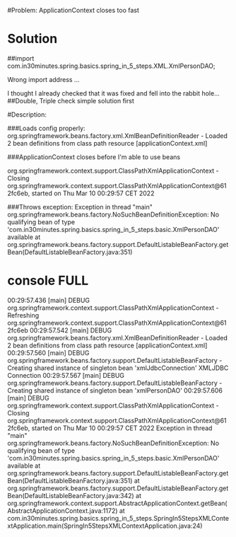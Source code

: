 
#Problem: ApplicationContext closes too fast

# Solution

##import com.in30minutes.spring.basics.spring_in_5_steps.XML.XmlPersonDAO;

Wrong import address ...

I thought I already checked that it was fixed and fell into the rabbit hole... 
##Double, Triple check simple solution first


#Description: 

###Loads config properly:
org.springframework.beans.factory.xml.XmlBeanDefinitionReader - Loaded 2 bean definitions from class path resource [applicationContext.xml]

###ApplicationContext closes before I'm able to use beans

org.springframework.context.support.ClassPathXmlApplicationContext - Closing org.springframework.context.support.ClassPathXmlApplicationContext@612fc6eb, started on Thu Mar 10 00:29:57 CET 2022


###Throws exception:
Exception in thread "main" org.springframework.beans.factory.NoSuchBeanDefinitionException: No qualifying bean of type 'com.in30minutes.spring.basics.spring_in_5_steps.basic.XmlPersonDAO' available
	at org.springframework.beans.factory.support.DefaultListableBeanFactory.getBean(DefaultListableBeanFactory.java:351)


# console FULL
00:29:57.436 [main] DEBUG org.springframework.context.support.ClassPathXmlApplicationContext - Refreshing org.springframework.context.support.ClassPathXmlApplicationContext@612fc6eb
00:29:57.542 [main] DEBUG org.springframework.beans.factory.xml.XmlBeanDefinitionReader - Loaded 2 bean definitions from class path resource [applicationContext.xml]
00:29:57.560 [main] DEBUG org.springframework.beans.factory.support.DefaultListableBeanFactory - Creating shared instance of singleton bean 'xmlJdbcConnection'
XMLJDBC Connection
00:29:57.567 [main] DEBUG org.springframework.beans.factory.support.DefaultListableBeanFactory - Creating shared instance of singleton bean 'xmlPersonDAO'
00:29:57.606 [main] DEBUG org.springframework.context.support.ClassPathXmlApplicationContext - Closing org.springframework.context.support.ClassPathXmlApplicationContext@612fc6eb, started on Thu Mar 10 00:29:57 CET 2022
Exception in thread "main" org.springframework.beans.factory.NoSuchBeanDefinitionException: No qualifying bean of type 'com.in30minutes.spring.basics.spring_in_5_steps.basic.XmlPersonDAO' available
	at org.springframework.beans.factory.support.DefaultListableBeanFactory.getBean(DefaultListableBeanFactory.java:351)
	at org.springframework.beans.factory.support.DefaultListableBeanFactory.getBean(DefaultListableBeanFactory.java:342)
	at org.springframework.context.support.AbstractApplicationContext.getBean(AbstractApplicationContext.java:1172)
	at com.in30minutes.spring.basics.spring_in_5_steps.SpringIn5StepsXMLContextApplication.main(SpringIn5StepsXMLContextApplication.java:24)
